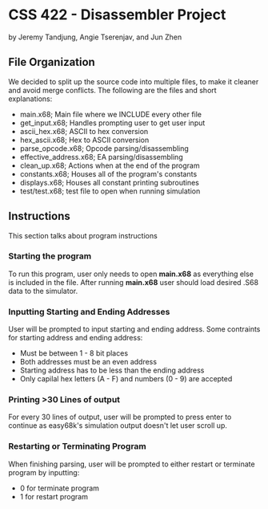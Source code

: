# CSS 422 - Disassembler Project

by Jeremy Tandjung, Angie Tserenjav, and Jun Zhen

## File Organization

We decided to split up the source code into multiple files, to make it cleaner and avoid merge conflicts.
The following are the files and short explanations:

* main.x68; Main file where we INCLUDE every other file
* get_input.x68; Handles prompting user to get user input
* ascii_hex.x68; ASCII to hex conversion
* hex_ascii.x68; Hex to ASCII conversion
* parse_opcode.x68; Opcode parsing/disassembling
* effective_address.x68; EA parsing/disassembling
* clean_up.x68; Actions when at the end of the program
* constants.x68; Houses all of the program's constants
* displays.x68; Houses all constant printing subroutines
* test/test.x68; test file to open when running simulation

## Instructions

This section talks about program instructions

### Starting the program

To run this program, user only needs to open **main.x68** as everything else is included in the file.
After running **main.x68** user should load desired .S68 data to the simulator.

### Inputting Starting and Ending Addresses

User will be prompted to input starting and ending address.
Some contraints for starting address and ending address:

* Must be between 1 - 8 bit places
* Both addresses must be an even address
* Starting address has to be less than the ending address
* Only capilal hex letters (A - F) and numbers (0 - 9) are accepted

### Printing >30 Lines of output

For every 30 lines of output, user will be prompted to press enter
to continue as easy68k's simulation output doesn't let user
scroll up.

### Restarting or Terminating Program

When finishing parsing, user will be prompted to either
restart or terminate program by inputting:

* 0 for terminate program
* 1 for restart program
